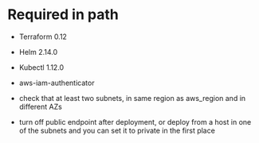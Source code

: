 # Required in path

- Terraform 0.12
- Helm 2.14.0
- Kubectl 1.12.0
- aws-iam-authenticator

- check that at least two subnets, in same region as aws_region and in different AZs
- turn off public endpoint after deployment, or deploy from a host in one of the subnets and you can set it to private in the first place
